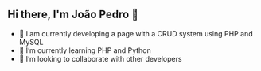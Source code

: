 ## Hi there, I'm João Pedro 👋 

- 🔭 I am currently developing a page with a CRUD system using PHP and MySQL
- 🌱 I’m currently learning PHP and Python
- 👯 I’m looking to collaborate with other developers

<!---
schuabjp/schuabjp is a ✨ special ✨ repository because its `README.md` (this file) appears on your GitHub profile.
You can click the Preview link to take a look at your changes.
--->
